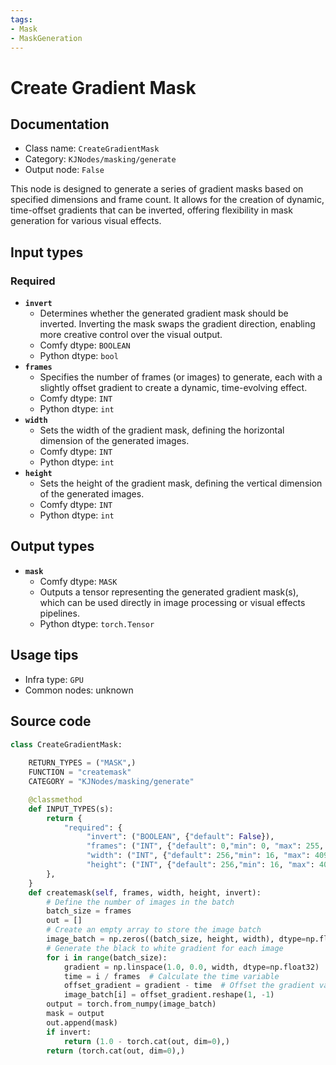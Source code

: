 ```yaml
---
tags:
- Mask
- MaskGeneration
---
```


# Create Gradient Mask
## Documentation
- Class name: `CreateGradientMask`
- Category: `KJNodes/masking/generate`
- Output node: `False`

This node is designed to generate a series of gradient masks based on specified dimensions and frame count. It allows for the creation of dynamic, time-offset gradients that can be inverted, offering flexibility in mask generation for various visual effects.
## Input types
### Required
- **`invert`**
    - Determines whether the generated gradient mask should be inverted. Inverting the mask swaps the gradient direction, enabling more creative control over the visual output.
    - Comfy dtype: `BOOLEAN`
    - Python dtype: `bool`
- **`frames`**
    - Specifies the number of frames (or images) to generate, each with a slightly offset gradient to create a dynamic, time-evolving effect.
    - Comfy dtype: `INT`
    - Python dtype: `int`
- **`width`**
    - Sets the width of the gradient mask, defining the horizontal dimension of the generated images.
    - Comfy dtype: `INT`
    - Python dtype: `int`
- **`height`**
    - Sets the height of the gradient mask, defining the vertical dimension of the generated images.
    - Comfy dtype: `INT`
    - Python dtype: `int`
## Output types
- **`mask`**
    - Comfy dtype: `MASK`
    - Outputs a tensor representing the generated gradient mask(s), which can be used directly in image processing or visual effects pipelines.
    - Python dtype: `torch.Tensor`
## Usage tips
- Infra type: `GPU`
- Common nodes: unknown


## Source code
```python
class CreateGradientMask:
    
    RETURN_TYPES = ("MASK",)
    FUNCTION = "createmask"
    CATEGORY = "KJNodes/masking/generate"

    @classmethod
    def INPUT_TYPES(s):
        return {
            "required": {
                 "invert": ("BOOLEAN", {"default": False}),
                 "frames": ("INT", {"default": 0,"min": 0, "max": 255, "step": 1}),
                 "width": ("INT", {"default": 256,"min": 16, "max": 4096, "step": 1}),
                 "height": ("INT", {"default": 256,"min": 16, "max": 4096, "step": 1}),
        },
    } 
    def createmask(self, frames, width, height, invert):
        # Define the number of images in the batch
        batch_size = frames
        out = []
        # Create an empty array to store the image batch
        image_batch = np.zeros((batch_size, height, width), dtype=np.float32)
        # Generate the black to white gradient for each image
        for i in range(batch_size):
            gradient = np.linspace(1.0, 0.0, width, dtype=np.float32)
            time = i / frames  # Calculate the time variable
            offset_gradient = gradient - time  # Offset the gradient values based on time
            image_batch[i] = offset_gradient.reshape(1, -1)
        output = torch.from_numpy(image_batch)
        mask = output
        out.append(mask)
        if invert:
            return (1.0 - torch.cat(out, dim=0),)
        return (torch.cat(out, dim=0),)

```
